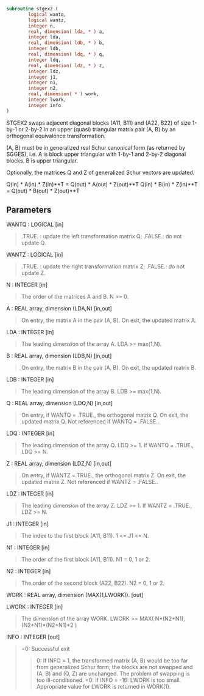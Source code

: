 ```fortran
subroutine stgex2 (
        logical wantq,
        logical wantz,
        integer n,
        real, dimension( lda, * ) a,
        integer lda,
        real, dimension( ldb, * ) b,
        integer ldb,
        real, dimension( ldq, * ) q,
        integer ldq,
        real, dimension( ldz, * ) z,
        integer ldz,
        integer j1,
        integer n1,
        integer n2,
        real, dimension( * ) work,
        integer lwork,
        integer info
)
```

STGEX2 swaps adjacent diagonal blocks (A11, B11) and (A22, B22)
of size 1-by-1 or 2-by-2 in an upper (quasi) triangular matrix pair
(A, B) by an orthogonal equivalence transformation.

(A, B) must be in generalized real Schur canonical form (as returned
by SGGES), i.e. A is block upper triangular with 1-by-1 and 2-by-2
diagonal blocks. B is upper triangular.

Optionally, the matrices Q and Z of generalized Schur vectors are
updated.

Q(in) \* A(in) \* Z(in)\*\*T = Q(out) \* A(out) \* Z(out)\*\*T
Q(in) \* B(in) \* Z(in)\*\*T = Q(out) \* B(out) \* Z(out)\*\*T

## Parameters
WANTQ : LOGICAL [in]
> .TRUE. : update the left transformation matrix Q;
> .FALSE.: do not update Q.

WANTZ : LOGICAL [in]
> .TRUE. : update the right transformation matrix Z;
> .FALSE.: do not update Z.

N : INTEGER [in]
> The order of the matrices A and B. N >= 0.

A : REAL array, dimension (LDA,N) [in,out]
> On entry, the matrix A in the pair (A, B).
> On exit, the updated matrix A.

LDA : INTEGER [in]
> The leading dimension of the array A. LDA >= max(1,N).

B : REAL array, dimension (LDB,N) [in,out]
> On entry, the matrix B in the pair (A, B).
> On exit, the updated matrix B.

LDB : INTEGER [in]
> The leading dimension of the array B. LDB >= max(1,N).

Q : REAL array, dimension (LDQ,N) [in,out]
> On entry, if WANTQ = .TRUE., the orthogonal matrix Q.
> On exit, the updated matrix Q.
> Not referenced if WANTQ = .FALSE..

LDQ : INTEGER [in]
> The leading dimension of the array Q. LDQ >= 1.
> If WANTQ = .TRUE., LDQ >= N.

Z : REAL array, dimension (LDZ,N) [in,out]
> On entry, if WANTZ =.TRUE., the orthogonal matrix Z.
> On exit, the updated matrix Z.
> Not referenced if WANTZ = .FALSE..

LDZ : INTEGER [in]
> The leading dimension of the array Z. LDZ >= 1.
> If WANTZ = .TRUE., LDZ >= N.

J1 : INTEGER [in]
> The index to the first block (A11, B11). 1 <= J1 <= N.

N1 : INTEGER [in]
> The order of the first block (A11, B11). N1 = 0, 1 or 2.

N2 : INTEGER [in]
> The order of the second block (A22, B22). N2 = 0, 1 or 2.

WORK : REAL array, dimension (MAX(1,LWORK)). [out]

LWORK : INTEGER [in]
> The dimension of the array WORK.
> LWORK >=  MAX( N\*(N2+N1), (N2+N1)\*(N2+N1)\*2 )

INFO : INTEGER [out]
> =0: Successful exit
> >0: If INFO = 1, the transformed matrix (A, B) would be
> too far from generalized Schur form; the blocks are
> not swapped and (A, B) and (Q, Z) are unchanged.
> The problem of swapping is too ill-conditioned.
> <0: If INFO = -16: LWORK is too small. Appropriate value
> for LWORK is returned in WORK(1).
